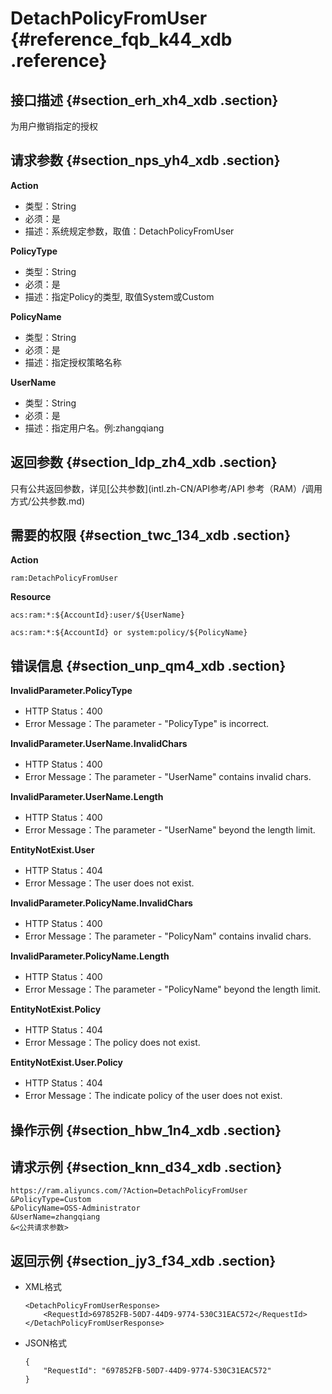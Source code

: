 # DetachPolicyFromUser {#reference_fqb_k44_xdb .reference}

## 接口描述 {#section_erh_xh4_xdb .section}

为用户撤销指定的授权

## 请求参数 {#section_nps_yh4_xdb .section}

**Action**

-   类型：String
-   必须：是
-   描述：系统规定参数，取值：DetachPolicyFromUser

**PolicyType**

-   类型：String
-   必须：是
-   描述：指定Policy的类型, 取值System或Custom

**PolicyName**

-   类型：String
-   必须：是
-   描述：指定授权策略名称

**UserName**

-   类型：String
-   必须：是
-   描述：指定用户名。例:zhangqiang

## 返回参数 {#section_ldp_zh4_xdb .section}

只有公共返回参数，详见[公共参数](intl.zh-CN/API参考/API 参考（RAM）/调用方式/公共参数.md)

## 需要的权限 {#section_twc_134_xdb .section}

**Action**

```
ram:DetachPolicyFromUser
```

**Resource**

```
acs:ram:*:${AccountId}:user/${UserName}

acs:ram:*:${AccountId} or system:policy/${PolicyName}
```

## 错误信息 {#section_unp_qm4_xdb .section}

**InvalidParameter.PolicyType**

-   HTTP Status：400
-   Error Message：The parameter - "PolicyType" is incorrect.

**InvalidParameter.UserName.InvalidChars**

-   HTTP Status：400
-   Error Message：The parameter - "UserName" contains invalid chars.

**InvalidParameter.UserName.Length**

-   HTTP Status：400
-   Error Message：The parameter - "UserName" beyond the length limit.

**EntityNotExist.User**

-   HTTP Status：404
-   Error Message：The user does not exist.

**InvalidParameter.PolicyName.InvalidChars**

-   HTTP Status：400
-   Error Message：The parameter - "PolicyNam" contains invalid chars.

**InvalidParameter.PolicyName.Length**

-   HTTP Status：400
-   Error Message：The parameter - "PolicyName" beyond the length limit.

**EntityNotExist.Policy**

-   HTTP Status：404
-   Error Message：The policy does not exist.

**EntityNotExist.User.Policy**

-   HTTP Status：404
-   Error Message：The indicate policy of the user does not exist.

## 操作示例 {#section_hbw_1n4_xdb .section}

## 请求示例 {#section_knn_d34_xdb .section}

```
https://ram.aliyuncs.com/?Action=DetachPolicyFromUser
&PolicyType=Custom
&PolicyName=OSS-Administrator
&UserName=zhangqiang
&<公共请求参数>
```

## 返回示例 {#section_jy3_f34_xdb .section}

-   XML格式

    ```
    <DetachPolicyFromUserResponse>
        <RequestId>697852FB-50D7-44D9-9774-530C31EAC572</RequestId>
    </DetachPolicyFromUserResponse>
    ```

-   JSON格式

    ```
    {
        "RequestId": "697852FB-50D7-44D9-9774-530C31EAC572"
    }
    ```


